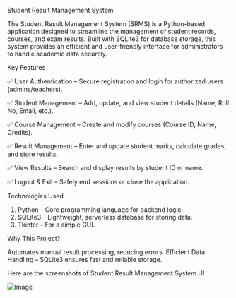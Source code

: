 Student Result Management System

The Student Result Management System (SRMS) is a Python-based application designed to streamline the management of student records, courses, and exam results. Built with SQLite3 for database storage, this system provides an efficient and user-friendly interface for administrators to handle academic data securely.

Key Features

✅ User Authentication – Secure registration and login for authorized users (admins/teachers).

✅ Student Management – Add, update, and view student details (Name, Roll No, Email, etc.).

✅ Course Management – Create and modify courses (Course ID, Name, Credits).

✅ Result Management – Enter and update student marks, calculate grades, and store results.

✅ View Results – Search and display results by student ID or name.

✅ Logout & Exit – Safely end sessions or close the application.

Technologies Used

1) Python – Core programming language for backend logic.
2) SQLite3 – Lightweight, serverless database for storing data.
3) Tkinter  – For a simple GUI.


Why This Project?

Automates manual result processing, reducing errors.
Efficient Data Handling – SQLite3 ensures fast and reliable storage.

Here are the screenshots of Student Result Management System UI

![Image](https://github.com/user-attachments/assets/3d6c7cda-4827-4330-961c-95d6d282868e)

